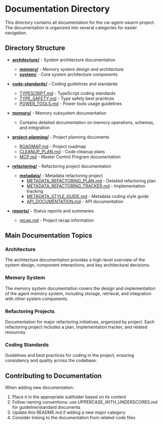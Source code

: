 # Documentation Directory

This directory contains all documentation for the cw-agent-swarm project. The documentation is organized into several categories for easier navigation.

## Directory Structure

- **[architecture/](./architecture/)** - System architecture documentation
  - **[memory/](./architecture/memory/)** - Memory system design and architecture
  - **[system/](./architecture/system/)** - Core system architecture components

- **[code-standards/](./code-standards/)** - Coding guidelines and standards
  - [TYPESCRIPT.md](./code-standards/TYPESCRIPT.md) - TypeScript coding standards
  - [TYPE_SAFETY.md](./code-standards/TYPE_SAFETY.md) - Type safety best practices
  - [POWER_TOOLS.md](./code-standards/POWER_TOOLS.md) - Power tools usage guidelines

- **[memory/](./memory/)** - Memory subsystem documentation
  - Contains detailed documentation on memory operations, schemas, and integration

- **[project-planning/](./project-planning/)** - Project planning documents
  - [ROADMAP.md](./project-planning/ROADMAP.md) - Project roadmap
  - [CLEANUP_PLAN.md](./project-planning/CLEANUP_PLAN.md) - Code cleanup plans
  - [MCP.md](./project-planning/MCP.md) - Master Control Program documentation

- **[refactoring/](./refactoring/)** - Refactoring project documentation
  - **[metadata/](./refactoring/metadata/)** - Metadata refactoring project
    - [METADATA_REFACTORING_PLAN.md](./refactoring/metadata/METADATA_REFACTORING_PLAN.md) - Detailed refactoring plan
    - [METADATA_REFACTORING_TRACKER.md](./refactoring/metadata/METADATA_REFACTORING_TRACKER.md) - Implementation tracking
    - [METADATA_STYLE_GUIDE.md](./refactoring/metadata/METADATA_STYLE_GUIDE.md) - Metadata coding style guide
    - [API_DOCUMENTATION.md](./refactoring/metadata/API_DOCUMENTATION.md) - API documentation

- **[reports/](./reports/)** - Status reports and summaries
  - [recap.md](./reports/recap.md) - Project recap information

## Main Documentation Topics

### Architecture

The architecture documentation provides a high-level overview of the system design, component interactions, and key architectural decisions.

### Memory System

The memory system documentation covers the design and implementation of the agent memory system, including storage, retrieval, and integration with other system components.

### Refactoring Projects

Documentation for major refactoring initiatives, organized by project. Each refactoring project includes a plan, implementation tracker, and related resources.

### Coding Standards

Guidelines and best practices for coding in the project, ensuring consistency and quality across the codebase.

## Contributing to Documentation

When adding new documentation:

1. Place it in the appropriate subfolder based on its content
2. Follow naming conventions: use UPPERCASE_WITH_UNDERSCORES.md for guideline/standard documents
3. Update this README.md if adding a new major category
4. Consider linking to the documentation from related code files 